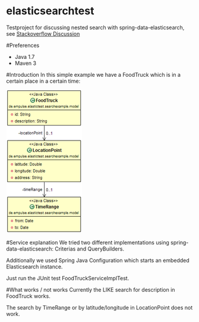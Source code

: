 elasticsearchtest
=================

Testproject for discussing nested search with spring-data-elasticsearch, see [Stackoverflow Discussion](
http://stackoverflow.com/questions/21778849/spring-data-elasticsearch-unsing-criteria-with-nested-objects)


#Preferences
- Java 1.7
- Maven 3

#Introduction
In this simple example we have a FoodTruck which is in a certain place in a certain time:

![](src/main/java/de/empulse/elastictest/searchexample/model/doc-files/FoodTruck.png)

#Service explanation
We tried two different implementations using spring-data-elasticsearch: Criterias and QueryBuilders.

Additionally we used Spring Java Configuration which starts an embedded Elasticsearch instance.

Just run the JUnit test FoodTruckServiceImplTest.

#What works / not works
Currently the LIKE search for description in FoodTruck works.

The search by TimeRange or by latitude/longitude in LocationPoint does not work.